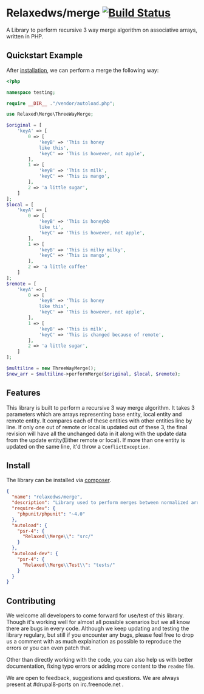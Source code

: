 # Relaxedws/merge [![Build Status](https://travis-ci.org/relaxedws/merge.svg?branch=master)](https://travis-ci.org/relaxedws/merge)

A Library to perform recursive 3 way merge algorithm
on associative arrays, written in PHP.

## Quickstart Example

After [installation](#install), we can perform a merge the following way:

````php
<?php

namespace testing;

require __DIR__ ."/vendor/autoload.php";

use Relaxed\Merge\ThreeWayMerge;

$original = [
    'keyA' => [
        0 => [
            'keyB' => 'This is honey
            like this',
            'keyC' => 'This is however, not apple',
        ],
        1 => [
            'keyB' => 'This is milk',
            'keyC' => 'This is mango',
        ],
        2 => 'a little sugar',
    ]
];
$local = [
    'keyA' => [
        0 => [
            'keyB' => 'This is honeybb
            like ti',
            'keyC' => 'This is however, not apple',
        ],
        1 => [
            'keyB' => 'This is milky milky',
            'keyC' => 'This is mango',
        ],
        2 => 'a little coffee'
    ]
];
$remote = [
    'keyA' => [
        0 => [
            'keyB' => 'This is honey
            like this',
            'keyC' => 'This is however, not apple',
        ],
        1 => [
            'keyB' => 'This is milk',
            'keyC' => 'This is changed because of remote',
        ],
        2 => 'a little sugar',
    ]
];

$multiline = new ThreeWayMerge();
$new_arr = $multiline->performMerge($original, $local, $remote);
````
## Features

This library is built to perform a recursive 3 way merge algorithm. It takes 3 parameters which are arrays representing base entity, local entity and remote entity. It compares each of these entities with other entities line by line. 
If only one out of remote or local is updated out of these 3, the final revision will have all the unchanged data in it along with the update data from the update entity(Either remote or local). If more than one entity is updated on the same line, it'd throw a `ConflictException`.

## Install

The library can be installed via [composer](http://getcomposer.org).

````JSON
{
  "name": "relaxedws/merge",
  "description": "Library used to perform merges between normalized array structures.",
  "require-dev": {
    "phpunit/phpunit": "~4.0"
  },
  "autoload": {
    "psr-4": {
      "Relaxed\\Merge\\": "src/"
    }
  },
  "autoload-dev": {
    "psr-4": {
      "Relaxed\\Merge\\Test\\": "tests/"
    }
  }
}
````
## Contributing

We welcome all developers to come forward for use/test of this library.
Though it's working well for almost all possible scenarios but we all know there are bugs
in every code. Although we keep updating and testing the library regulary, but still if
you encounter any bugs, please feel free to drop us a comment with as much explaination as 
possible to reproduce the errors or you can even patch that.

Other than directly working with the code, you can also help us with better documentation, fixing typo errors
or adding more content to the `readme` file.

We are open to feedback, suggestions and questions.
We are always present at #drupal8-ports on irc.freenode.net .

